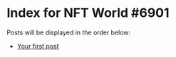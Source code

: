 # Index for NFT World #6901
Posts will be displayed in the order below:

- [Your first post](./001-first.md)

